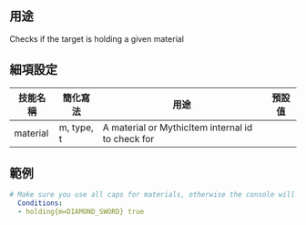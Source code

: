 ## 用途
Checks if the target is holding a given material


## 細項設定

| 技能名稱 | 簡化寫法| 用途 | 預設值 |
|-----------|-----------|----------------------------------------------------------------------|---------|
| material  | m, type, t| A material or MythicItem internal id to check for| |


## 範例
```yaml
# Make sure you use all caps for materials, otherwise the console will say it is not a valid material!
  Conditions:
  - holding{m=DIAMOND_SWORD} true
```